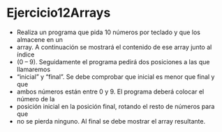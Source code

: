 # Ejercicio12Arrays
* Realiza un programa que pida 10 números por teclado y que los almacene en un
 * array. A continuación se mostrará el contenido de ese array junto al índice
 * (0 – 9). Seguidamente el programa pedirá dos posiciones a las que llamaremos
 * “inicial” y “final”. Se debe comprobar que inicial es menor que final y que
 * ambos números están entre 0 y 9. El programa deberá colocar el número de la
 * posición inicial en la posición final, rotando el resto de números para que
 * no se pierda ninguno. Al final se debe mostrar el array resultante.
